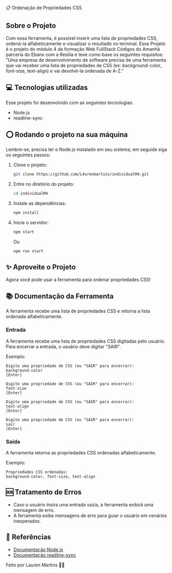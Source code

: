 📋 Ordenação de Propriedades CSS

## Sobre o Projeto
Com essa ferramenta, é possível inserir uma lista de propriedades CSS, ordená-la alfabeticamente e visualizar o resultado no terminal. 
Esse Projeto é o projeto do módulo 4 da formação Web FullStack Códigos do Amanhã parceria do Ebanx com a Resilia e teve como base os seguintes requisitos:
"Uma empresa de desenvolvimento de software precisa de uma ferramenta que vai receber uma lista de propriedades de CSS (ex: background-color, font-size, text-align) e vai devolvê-la ordenada de A-Z."

## 💻 Tecnologias utilizadas
Esse projeto foi desenvolvido com as seguintes tecnologias:

- Node.js
- readline-sync

## ⭕ Rodando o projeto na sua máquina
Lembre-se, precisa ter o Node.js instalado em seu sistema, em seguida siga os seguintes passos:

1. Clone o projeto:

   ```bash
   git clone https://github.com/L4urenmartins/individualM4.git
   ```

2. Entre no diretório do projeto:

   ```bash
   cd individualM4
   ```

3. Instale as dependências:

   ```bash
   npm install
   ```

4. Inicie o servidor:

   ```bash
   npm start
   ```

   Ou

   ```bash
   npm run start
   ```

## ✨ Aproveite o Projeto
Agora você pode usar a ferramenta para ordenar propriedades CSS!

## 📚 Documentação da Ferramenta
A ferramenta recebe uma lista de propriedades CSS e retorna a lista ordenada alfabeticamente.

### Entrada
A ferramenta recebe uma lista de propriedades CSS digitadas pelo usuário. Para encerrar a entrada, o usuário deve digitar "SAIR".

Exemplo:

```
Digite uma propriedade de CSS (ou "SAIR" para encerrar):
background-color
[Enter]

Digite uma propriedade de CSS (ou "SAIR" para encerrar):
font-size
[Enter]

Digite uma propriedade de CSS (ou "SAIR" para encerrar):
text-align
[Enter]

Digite uma propriedade de CSS (ou "SAIR" para encerrar):
sair
[Enter]
```

### Saída
A ferramenta retorna as propriedades CSS ordenadas alfabeticamente.

Exemplo:

```
Propriedades CSS ordenadas:
background-color, font-size, text-align
```

## 🆘 Tratamento de Erros
- Caso o usuário insira uma entrada vazia, a ferramenta exibirá uma mensagem de erro.
- A ferramenta exibe mensagens de erro para guiar o usuário em cenários inesperados.

## 📑 Referências
- [Documentação Node.js](https://nodejs.org/)
- [Documentação readline-sync](https://www.npmjs.com/package/readline-sync)

Feito por Lauren Martins 👩‍💻
